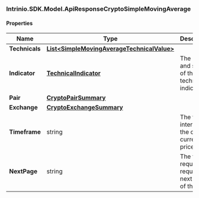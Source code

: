 [//]: # (CLASS:Intrinio.SDK.Model.ApiResponseCryptoSimpleMovingAverage)

[//]: # (KIND:object)

### Intrinio.SDK.Model.ApiResponseCryptoSimpleMovingAverage
#### Properties

[//]: # (START_DEFINITION)

Name | Type | Description
------------ | ------------- | -------------
**Technicals** | [**List&lt;SimpleMovingAverageTechnicalValue&gt;**](SimpleMovingAverageTechnicalValue.md) |  &nbsp;
**Indicator** | [**TechnicalIndicator**](TechnicalIndicator.md) | The name and symbol of the technical indicator &nbsp;
**Pair** | [**CryptoPairSummary**](CryptoPairSummary.md) |  &nbsp;
**Exchange** | [**CryptoExchangeSummary**](CryptoExchangeSummary.md) |  &nbsp;
**Timeframe** | string | The time interval for the crypto currency prices &nbsp;
**NextPage** | string | The token required to request the next page of the data &nbsp;

[//]: # (END_DEFINITION)


[//]: # (CONTAINED_CLASS:Intrinio.SDK.Model.SimpleMovingAverageTechnicalValue)


[//]: # (CONTAINED_CLASS:Intrinio.SDK.Model.TechnicalIndicator)


[//]: # (CONTAINED_CLASS:Intrinio.SDK.Model.CryptoPairSummary)


[//]: # (CONTAINED_CLASS:Intrinio.SDK.Model.CryptoExchangeSummary)



